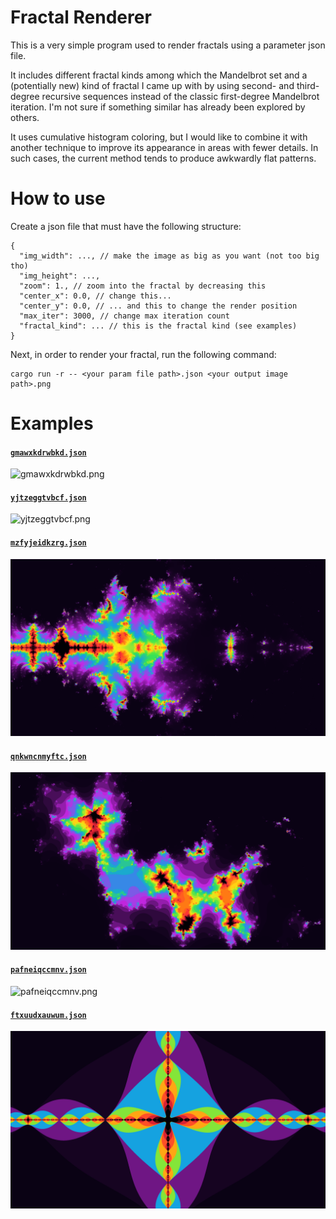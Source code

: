 # Fractal Renderer

This is a very simple program used to render fractals using a parameter json file.

It includes different fractal kinds among which the Mandelbrot set and a (potentially new) kind of fractal I came up with by using second- and third-degree recursive sequences instead of the classic first-degree Mandelbrot iteration. I'm not sure if something similar has already been explored by others.

It uses cumulative histogram coloring, but I would like to combine it with another technique to improve its appearance in areas with fewer details. In such cases, the current method tends to produce awkwardly flat patterns.

# How to use

Create a json file that must have the following structure:

```jsonc
{
  "img_width": ..., // make the image as big as you want (not too big tho)
  "img_height": ...,
  "zoom": 1., // zoom into the fractal by decreasing this
  "center_x": 0.0, // change this...
  "center_y": 0.0, // ... and this to change the render position
  "max_iter": 3000, // change max iteration count
  "fractal_kind": ... // this is the fractal kind (see examples)
}
```

Next, in order to render your fractal, run the following command:

```
cargo run -r -- <your param file path>.json <your output image path>.png
```

# Examples

#### [`gmawxkdrwbkd.json`](fractals/gmawxkdrwbkd.json)

![gmawxkdrwbkd.png](./fractals/gmawxkdrwbkd.png)

#### [`yjtzeggtvbcf.json`](fractals/yjtzeggtvbcf.json)

![yjtzeggtvbcf.png](./fractals/yjtzeggtvbcf.png)

#### [`mzfyjeidkzrg.json`](fractals/mzfyjeidkzrg.json)

![mzfyjeidkzrg.png](./fractals/mzfyjeidkzrg.png)

#### [`qnkwncnmyftc.json`](fractals/qnkwncnmyftc.json)

![qnkwncnmyftc.png](./fractals/qnkwncnmyftc.png)

#### [`pafneiqccmnv.json`](fractals/pafneiqccmnv.json)

![pafneiqccmnv.png](./fractals/pafneiqccmnv.png)

#### [`ftxuudxauwum.json`](fractals/ftxuudxauwum.json)

![ftxuudxauwum.png](./fractals/ftxuudxauwum.png)
